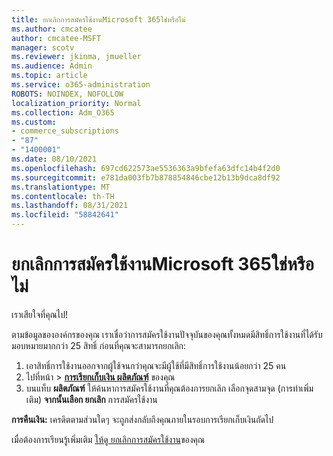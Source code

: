 ```yaml
---
title: ยกเลิกการสมัครใช้งานMicrosoft 365ใช่หรือไม่
ms.author: cmcatee
author: cmcatee-MSFT
manager: scotv
ms.reviewer: jkinma, jmueller
ms.audience: Admin
ms.topic: article
ms.service: o365-administration
ROBOTS: NOINDEX, NOFOLLOW
localization_priority: Normal
ms.collection: Adm_O365
ms.custom:
- commerce_subscriptions
- "87"
- "1400001"
ms.date: 08/10/2021
ms.openlocfilehash: 697cd622573ae5536363a9bfefa63dfc14b4f2d0
ms.sourcegitcommit: e781da003fb7b878854846cbe12b13b9dca8df92
ms.translationtype: MT
ms.contentlocale: th-TH
ms.lasthandoff: 08/31/2021
ms.locfileid: "58842641"
---
```

# <a name="canceling-your-microsoft-365-subscription"></a>ยกเลิกการสมัครใช้งานMicrosoft 365ใช่หรือไม่

เราเสียใจที่คุณไป!
  
ตามข้อมูลขององค์กรของคุณ เราเชื่อว่าการสมัครใช้งานปัจจุบันของคุณทั้งหมดมีสิทธิ์การใช้งานที่ได้รับมอบหมายมากกว่า 25 สิทธิ์ ก่อนที่คุณจะสามารถยกเลิก:

1. เอาสิทธิ์การใช้งานออกจากผู้ใช้จนกว่าคุณจะมีผู้ใช้ที่มีสิทธิ์การใช้งานน้อยกว่า 25 คน
2. ไปที่หน้า \> **[การเรียกเก็บเงิน ผลิตภัณฑ์](https://go.microsoft.com/fwlink/p/?linkid=842054)** ของคุณ
3. บนแท็บ **ผลิตภัณฑ์** ให้ค้นหาการสมัครใช้งานที่คุณต้องการยกเลิก เลือกจุดสามจุด (การทําเพิ่มเติม) **จากนั้นเลือก ยกเลิก** การสมัครใช้งาน

**การคืนเงิน:** เครดิตตามส่วนใดๆ จะถูกส่งกลับถึงคุณภายในรอบการเรียกเก็บเงินถัดไป

เมื่อต้องการเรียนรู้เพิ่มเติม [ให้ดู ยกเลิกการสมัครใช้งาน](https://docs.microsoft.com/microsoft-365/commerce/subscriptions/cancel-your-subscription)ของคุณ